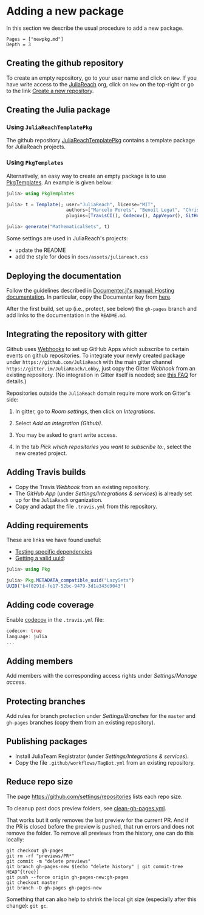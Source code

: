 # Adding a new package

In this section we describe the usual procedure to add a new package.

```@contents
Pages = ["newpkg.md"]
Depth = 3
```

## Creating the github repository

To create an empty repository, go to your user name and click on `New`. If you have write access to the [JuliaReach](http://juliareach.org) org, click on `New` on the top-right or go to the link [Create a new repository](https://github.com/organizations/JuliaReach/repositories/new).

## Creating the Julia package

### Using `JuliaReachTemplatePkg`

The github repository [JuliaReachTemplatePkg](https://github.com/JuliaReach/JuliaReachTemplatePkg)
contains a template package for JuliaReach projects.

### Using `PkgTemplates`

Alternatively, an easy way to create an empty package is to use
[PkgTemplates](https://github.com/invenia/PkgTemplates.jl).
An example is given below:

```julia
julia> using PkgTemplates

julia> t = Template(; user="JuliaReach", license="MIT",
                      authors=["Marcelo Forets", "Benoît Legat", "Christian Schilling"],
                      plugins=[TravisCI(), Codecov(), AppVeyor(), GitHubPages()])

julia> generate("MathematicalSets", t)
```

Some settings are used in JuliaReach's projects:

- update the README
- add the style for docs in `docs/assets/juliareach.css`

## Deploying the documentation

Follow the guidelines described in
[Documenter.jl's manual: Hosting documentation](https://juliadocs.github.io/Documenter.jl/stable/man/hosting/).
In particular, copy the Documenter key from
[here](https://juliadocs.github.io/Documenter.jl/stable/man/hosting/).

After the first build, set up (i.e., protect, see below) the `gh-pages` branch
and add links to the documentation in the `README.md`.

## Integrating the repository with gitter

Github uses [Webhooks](https://developer.github.com/webhooks/) to set up GitHub
Apps which subscribe to certain events on github repositories.
To integrate your newly created package under `https://github.com/JuliaReach`
with the main gitter channel `https://gitter.im/JuliaReach/Lobby`, just copy the
Gitter *Webhook* from an existing repository.
(No integration in Gitter itself is needed; see
[this FAQ](https://gitlab.com/gitlab-org/gitter/webapp/blob/develop/docs/faq.md#what-happens-if-i-rename-something-on-github-org-repo) for details.)

Repositories outside the `JuliaReach` domain require more work on Gitter's side:

1. In gitter, go to *Room settings*, then click on *Integrations*.

2. Select *Add an integration (Github)*.

3. You may be asked to grant write access.

4. In the tab *Pick which repositories you want to subscribe to:*, select the
new created project.

## Adding Travis builds

- Copy the Travis *Webhook* from an existing repository.
- The *GitHub App* (under *Settings/Integrations & services*) is already set up
for the `JuliaReach` organization.
- Copy and adapt the file `.travis.yml` from this repository.

## Adding requirements

These are links we have found useful:

- [Testing specific dependencies](https://julialang.github.io/Pkg.jl/dev/creating-packages/#Test-specific-dependencies-1)
- [Getting a valid uuid](https://discourse.julialang.org/t/pkg-api-for-getting-uuid-of-another-package/15061/2):

```julia
julia> using Pkg

julia> Pkg.METADATA_compatible_uuid("LazySets")
UUID("b4f0291d-fe17-52bc-9479-3d1a343d9043")
```

## Adding code coverage

Enable [codecov](https://codecov.io/) in the `.travis.yml` file:

```julia
codecov: true
language: julia
...
```

## Adding members

Add members with the corresponding access rights under *Settings/Manage access*.

## Protecting branches

Add rules for branch protection under *Settings/Branches* for the `master` and
`gh-pages` branches (copy them from an existing repository).

## Publishing packages

- Install JuliaTeam Registrator (under *Settings/Integrations & services*).
- Copy the file `.github/workflows/TagBot.yml` from an existing repository.

## Reduce repo size

The page  https://github.com/settings/repositories lists each repo size.

To cleanup past docs preview folders, see [clean-gh-pages.yml](https://raw.githubusercontent.com/JuliaReach/NeuralNetworkAnalysis.jl/master/.github/workflows/clean-gh-pages.yml).

That works but it only removes the last preview for the current PR. And if the PR is closed before the preview is pushed, that run errors and does not remove the folder. To remove all previews from the history, one can do this locally:

```
git checkout gh-pages
git rm -rf "previews/PR*"
git commit -m "delete previews"
git branch gh-pages-new $(echo "delete history" | git commit-tree HEAD^{tree})
git push --force origin gh-pages-new:gh-pages
git checkout master
git branch -D gh-pages gh-pages-new
```

Something that can also help to shrink the local git size (especially after this change): `git gc`.
